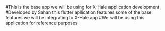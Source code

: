 #This is the base app we will be using for X-Hale application development
#Developed by Sahan this flutter apllication features some of the base features we will be integrating to X-Hale app
#We will be using this application for reference purposes
